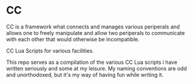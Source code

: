 # CC
CC is a framework what connects and manages various periperals and allows
one to freely manipulate and allow two periperals to communicate with
each other that would otherwise be incompatible.

CC Lua Scripts for various facilities.

This repo serves as a compilation of the various
CC Lua scripts i have written seriously and some at my leisure.
My naming conventions are odd and unorthodoxed, but it's my
way of having fun while writing it.
